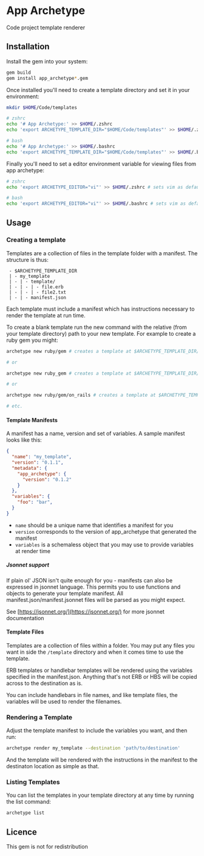 # App Archetype

Code project template renderer

## Installation

Install the gem into your system:

```bash
gem build
gem install app_archetype*.gem
```

Once installed you'll need to create a template directory and set it in your environment:

```bash
mkdir $HOME/Code/templates

# zshrc
echo '# App Archetype:' >> $HOME/.zshrc
echo 'export ARCHETYPE_TEMPLATE_DIR="$HOME/Code/templates"' >> $HOME/.zshrc

# bash
echo '# App Archetype:' >> $HOME/.bashrc
echo 'export ARCHETYPE_TEMPLATE_DIR="$HOME/Code/templates"' >> $HOME/.bashrc
```

Finally you'll need to set a editor environment variable for viewing files from app archetype:

```bash
# zshrc
echo 'export ARCHETYPE_EDITOR="vi"' >> $HOME/.zshrc # sets vim as default editor

# bash
echo 'export ARCHETYPE_EDITOR="vi"' >> $HOME/.bashrc # sets vim as default editor
```

## Usage

### Creating a template

Templates are a collection of files in the template folder with a manifest. The structure is thus:

```text
 - $ARCHETYPE_TEMPLATE_DIR
 | - my_template
 | - | - template/
 | - | - | - file.erb
 | - | - | - file2.txt
 | - | - manifest.json
```

Each template must include a manifest which has instructions necessary to render the template at run time. 

To create a blank template run the new command with the relative (from your template directory) path to your new template. For example to create a ruby gem you might:

```bash
archetype new ruby/gem # creates a template at $ARCHETYPE_TEMPLATE_DIR/ruby/gem

# or

archetype new ruby_gem # creates a template at $ARCHETYPE_TEMPLATE_DIR/ruby_gem

# or

archetype new ruby/gem/on_rails # creates a template at $ARCHETYPE_TEMPLATE_DIR/ruby/gem/on_rails

# etc.
```

#### Template Manifests

A manifest has a name, version and set of variables. A sample manifest looks like this:

```json
{
  "name": "my_template",
  "version": "0.1.1",
  "metadata": {
    "app_archetype": {
      "version": "0.1.2"
    }
  },
  "variables": {
    "foo": "bar",
  }
}
```

- `name` should be a unique name that identifies a manifest for you
- `version` corresponds to the version of app_archetype that generated the manifest
- `variables` is a schemaless object that you may use to provide variables at render time

##### Jsonnet support

If plain ol' JSON isn't quite enough for you - manifests can also be expressed in jsonnet language. This permits you to use functions and objects to generate your template manifest. All manifest.json/manifest.jsonnet files will be parsed as you might expect.

See [https://jsonnet.org/](https://jsonnet.org/) for more jsonnet documentation

#### Template Files

Templates are a collection of files within a folder. You may put any files you want in side the `/template` directory and when it comes time to use the template.

ERB templates or handlebar templates will be rendered using the variables specified in the manifest.json. Anything that's not ERB or HBS will be copied across to the destination as is.

You can include handlebars in file names, and like template files, the variables will be used to render the filenames.

### Rendering a Template

Adjust the template manifest to include the variables you want, and then run:

```bash
archetype render my_template --destination 'path/to/destination'
```

And the template will be rendered with the instructions in the manifest to the destinaton location as simple as that.

### Listing Templates

You can list the templates in your template directory at any time by running the list command:

```bash
archetype list
```

## Licence

This gem is not for redistribution
